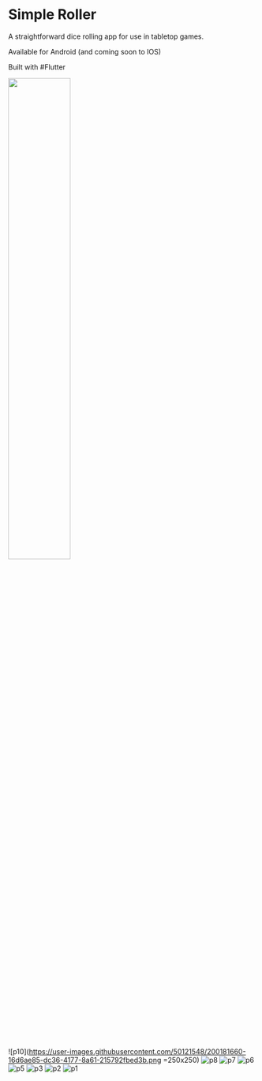 # Simple Roller

A straightforward dice rolling app for use in tabletop games.

Available for Android (and coming soon to IOS)

Built with #Flutter

<img src="https://user-images.githubusercontent.com/50121548/200181660-16d6ae85-dc36-4177-8a61-215792fbed3b.png" width=50% height=50%>

![p10](https://user-images.githubusercontent.com/50121548/200181660-16d6ae85-dc36-4177-8a61-215792fbed3b.png =250x250)
![p8](https://user-images.githubusercontent.com/50121548/200181662-3a7554b8-d3c0-4d9e-b419-9c4be31c66d5.png)
![p7](https://user-images.githubusercontent.com/50121548/200181663-05bbbb63-e17a-414a-a172-3a5baf419d74.png)
![p6](https://user-images.githubusercontent.com/50121548/200181664-86210707-e30b-49ea-9861-14b30718cffa.png)
![p5](https://user-images.githubusercontent.com/50121548/200181667-30217991-f71b-4f2b-bab1-44fdb6797062.png)
![p3](https://user-images.githubusercontent.com/50121548/200181668-cea9b755-66c1-422c-be71-d4b1c9f90905.png)
![p2](https://user-images.githubusercontent.com/50121548/200181669-4af6e4fa-085c-4dc5-add5-5aef88e4938c.png)
![p1](https://user-images.githubusercontent.com/50121548/200181671-eefa38d7-93e8-4d9a-accd-0f2a5e7197ea.png)
